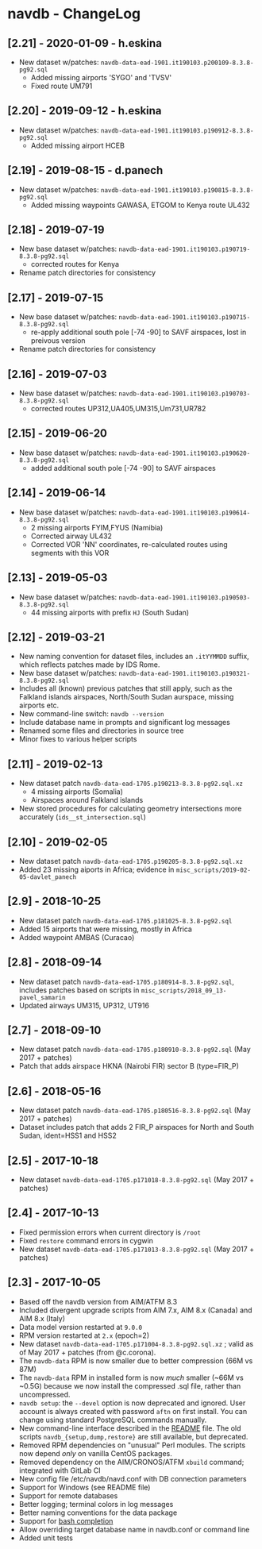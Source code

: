 # navdb - ChangeLog
## [2.21] - 2020-01-09 - h.eskina
- New dataset w/patches: `navdb-data-ead-1901.it190103.p200109-8.3.8-pg92.sql`
  * Added missing airports 'SYGO' and 'TVSV'
  * Fixed route UM791
  
## [2.20] - 2019-09-12 - h.eskina
- New dataset w/patches: `navdb-data-ead-1901.it190103.p190912-8.3.8-pg92.sql`
  * Added missing airport HCEB
  
## [2.19] - 2019-08-15 - d.panech
- New dataset w/patches: `navdb-data-ead-1901.it190103.p190815-8.3.8-pg92.sql`
  * Added missing waypoints GAWASA, ETGOM to Kenya route UL432

## [2.18] - 2019-07-19
- New base dataset w/patches: `navdb-data-ead-1901.it190103.p190719-8.3.8-pg92.sql`
  * corrected routes for Kenya
- Rename patch directories for consistency

## [2.17] - 2019-07-15
- New base dataset w/patches: `navdb-data-ead-1901.it190103.p190715-8.3.8-pg92.sql`
  * re-apply additional south pole [-74 -90] to SAVF airspaces, lost in preivous version
- Rename patch directories for consistency

## [2.16] - 2019-07-03
- New base dataset w/patches: `navdb-data-ead-1901.it190103.p190703-8.3.8-pg92.sql`
  * corrected routes UP312,UA405,UM315,Um731,UR782
  
## [2.15] - 2019-06-20
- New base dataset w/patches: `navdb-data-ead-1901.it190103.p190620-8.3.8-pg92.sql`
  * added additional south pole [-74 -90] to SAVF airspaces

## [2.14] - 2019-06-14
- New base dataset w/patches: `navdb-data-ead-1901.it190103.p190614-8.3.8-pg92.sql`
  * 2 missing airports FYIM,FYUS (Namibia)
  * Corrected airway UL432
  * Corrected VOR 'NN' coordinates, re-calculated routes using segments with this VOR

## [2.13] - 2019-05-03
- New base dataset w/patches: `navdb-data-ead-1901.it190103.p190503-8.3.8-pg92.sql`
  * 44 missing airports with prefix `HJ` (South Sudan)

## [2.12] - 2019-03-21
- New naming convention for dataset files, includes an `.itYYMMDD`
  suffix, which reflects patches made by IDS Rome.
- New base dataset w/patches: `navdb-data-ead-1901.it190103.p190321-8.3.8-pg92.sql`
- Includes all (known) previous patches that still apply, such
  as the Falkland islands airspaces, North/South Sudan aurspace, missing
  airports etc.
- New command-line switch: `navdb --version`
- Include database name in prompts and significant log messages
- Renamed some files and directories in source tree
- Minor fixes to various helper scripts

## [2.11] - 2019-02-13
- New dataset patch `navdb-data-ead-1705.p190213-8.3.8-pg92.sql.xz`
  * 4 missing airports (Somalia)
  * Airspaces around Falkland islands
- New stored procedures for calculating geometry intersections more
  accurately (`ids__st_intersection.sql`)

## [2.10] - 2019-02-05
- New dataset patch `navdb-data-ead-1705.p190205-8.3.8-pg92.sql.xz`
- Added 23 missing aiports in Africa; evidence in
  `misc_scripts/2019-02-05-davlet_panech`

## [2.9] - 2018-10-25
- New dataset patch `navdb-data-ead-1705.p181025-8.3.8-pg92.sql`
- Added 15 airports that were missing, mostly in Africa
- Added waypoint AMBAS (Curacao)

## [2.8] - 2018-09-14
- New dataset patch `navdb-data-ead-1705.p180914-8.3.8-pg92.sql`, includes
  patches based on scripts in `misc_scripts/2018_09_13-pavel_samarin`
- Updated airways UM315, UP312, UT916

## [2.7] - 2018-09-10
- New dataset patch `navdb-data-ead-1705.p180910-8.3.8-pg92.sql`
  (May 2017 + patches)
- Patch that adds airspace HKNA (Nairobi FIR) sector B (type=FIR_P)

## [2.6] - 2018-05-16
- New dataset patch `navdb-data-ead-1705.p180516-8.3.8-pg92.sql`
  (May 2017 + patches)
- Dataset includes patch that adds 2 FIR_P airspaces for North and South
  Sudan, ident=HSS1 and HSS2

## [2.5] - 2017-10-18
- New dataset `navdb-data-ead-1705.p171018-8.3.8-pg92.sql` (May 2017 + patches)

## [2.4] - 2017-10-13
- Fixed permission errors when current directory is `/root`
- Fixed `restore` command errors in cygwin
- New dataset `navdb-data-ead-1705.p171013-8.3.8-pg92.sql` (May 2017 + patches)

## [2.3] - 2017-10-05
- Based off the navdb version from AIM/ATFM 8.3
- Included divergent upgrade scripts from AIM 7.x, AIM 8.x (Canada) and
  AIM 8.x (Italy)
- Data model version restarted at `9.0.0`
- RPM version restarted at `2.x` (epoch=2)
- New dataset `navdb-data-ead-1705.p171004-8.3.8-pg92.sql.xz` ; valid as of
  May 2017 + patches (from @c.corona).
- The `navdb-data` RPM is now smaller due to better compression (66M vs 87M)
- The `navdb-data` RPM in installed form is now _much_ smaller
  (~66M vs ~0.5G) because we now install the compressed .sql file,
  rather than uncompressed.
- `navdb setup`: the `--devel` option is now deprecated and ignored. User
  account is always created with password `aftn` on first install. You can
  change using standard PostgreSQL commands manually.
- New command-line interface described in the [README](README.md) file. The old
  scripts `navdb_{setup,dump,restore}` are still available, but deprecated.
- Removed RPM dependencies on "unusual" Perl modules. The scripts now depend
  _only_ on vanilla CentOS packages.
- Removed dependency on the AIM/CRONOS/ATFM `xbuild` command; integrated
  with GitLab CI
- New config file /etc/navdb/navd.conf with DB connection parameters
- Support for Windows (see README file)
- Support for remote databases
- Better logging; terminal colors in log messages
- Better naming conventions for the data package
- Support for [bash completion](https://github.com/scop/bash-completion)
- Allow overriding target database name in navdb.conf or command line
- Added unit tests

